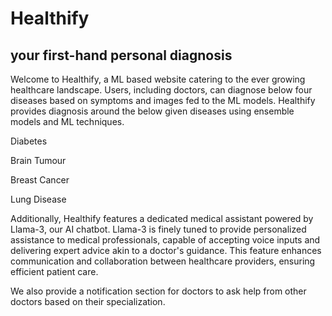 # Healthify
## your first-hand personal diagnosis

Welcome to Healthify, a ML based website catering to the ever growing healthcare landscape. Users, including doctors, can diagnose below four diseases based on symptoms and images fed to the ML models. Healthify provides diagnosis around the below given diseases using ensemble models and ML techniques.

Diabetes

Brain Tumour 

Breast Cancer 

Lung Disease 



Additionally, Healthify features a dedicated medical assistant powered by Llama-3, our AI chatbot. Llama-3 is finely tuned to provide personalized assistance to medical professionals, capable of accepting voice inputs and delivering expert advice akin to a doctor's guidance. This feature enhances communication and collaboration between healthcare providers, ensuring efficient patient care.



We also provide a notification section for doctors to ask help from other doctors based on their specialization.
